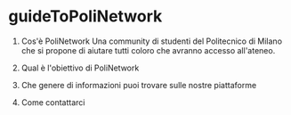 # guideToPoliNetwork

1. Cos'è PoliNetwork
Una community di studenti del Politecnico di Milano che si propone di aiutare tutti coloro che avranno accesso all'ateneo.

2. Qual è l'obiettivo di PoliNetwork


3. Che genere di informazioni puoi trovare sulle nostre piattaforme

4. Come contattarci
